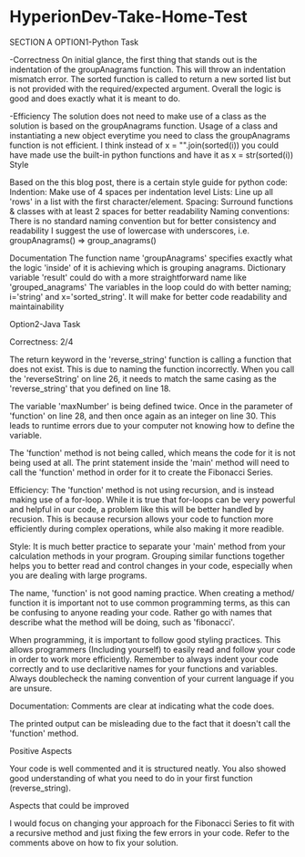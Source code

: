 # HyperionDev-Take-Home-Test
SECTION A
OPTION1-Python Task

-Correctness
On initial glance, the first thing that stands out is the indentation of the groupAnagrams function. This will throw an indentation mismatch error.
The sorted function is called to return a new sorted list but is not provided with the required/expected argument.
Overall the logic is good and does exactly what it is meant to do.

-Efficiency
The solution does not need to make use of a class as the solution is based on the groupAnagrams function.
Usage of a class and instantiating a new object everytime you need to class the groupAnagrams function is not efficient.
I think instead of x = "".join(sorted(i)) you could have made use the built-in python functions and have it as x = str(sorted(i))
Style

Based on the this blog post, there is a certain style guide for python code:
Indention: Make use of 4 spaces per indentation level
Lists: Line up all 'rows' in a list with the first character/element.
Spacing: Surround functions & classes with at least 2 spaces for better readability
Naming conventions: There is no standard naming convention but for better consistency and readability I suggest the use of lowercase with underscores, i.e. groupAnagrams() => group_anagrams()

Documentation
The function name 'groupAnagrams' specifies exactly what the logic 'inside' of it is achieving which is grouping anagrams.
Dictionary variable 'result' could do with a more straightforward name like 'grouped_anagrams'
The variables in the loop could do with better naming; i='string' and x='sorted_string'. It will make for better code readability and maintainability

Option2-Java Task

Correctness: 2/4

The return keyword in the 'reverse_string' function is calling a function that does not exist. This is due to naming the function incorrectly. When you call the 'reverseString' on line 26, it needs to match the same casing as the 'reverse_string' that you defined on line 18.

The variable 'maxNumber' is being defined twice. Once in the parameter of 'function' on line 28, and then once again as an integer on line 30. This leads to runtime errors due to your computer not knowing how to define the variable.

The 'function' method is not being called, which means the code for it is not being used at all. The print statement inside the 'main' method will need to call the 'function' method in order for it to create the Fibonacci Series.

Efficiency: 
The 'function' method is not using recursion, and is instead making use of a for-loop. While it is true that for-loops can be very powerful and helpful in our code, a problem like this will be better handled by recusion. This is because recursion allows your code to function more efficiently during complex operations, while also making it more readible.

Style:
It is much better practice to separate your 'main' method from your calculation methods in your program. Grouping similar functions together helps you to better read and control changes in your code, especially when you are dealing with large programs.

The name, 'function' is not good naming practice. When creating a method/ function it is important not to use common programming terms, as this can be confusing to anyone reading your code. Rather go with names that describe what the method will be doing, such as 'fibonacci'.

When programming, it is important to follow good styling practices. This allows programmers (Including yourself) to easily read and follow your code in order to work more efficiently. Remember to always indent your code correctly and to use declaritive names for your functions and variables. Always doublecheck the naming convention of your current language if you are unsure.

Documentation: 
Comments are clear at indicating what the code does.

The printed output can be misleading due to the fact that it doesn't call the 'function' method.

Positive Aspects

Your code is well commented and it is structured neatly. You also showed good understanding of what you need to do in your first function (reverse_string).

Aspects that could be improved

I would focus on changing your approach for the Fibonacci Series to fit with a recursive method and just fixing the few errors in your code. Refer to the comments above on how to fix your solution.
